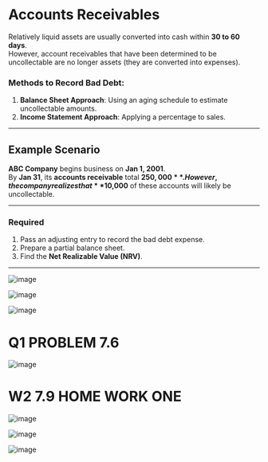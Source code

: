 # Accounts Receivables

Relatively liquid assets are usually converted into cash within **30 to 60 days**.  
However, account receivables that have been determined to be uncollectable are no longer assets (they are converted into expenses).  

### Methods to Record Bad Debt:
1. **Balance Sheet Approach**: Using an aging schedule to estimate uncollectable amounts.  
2. **Income Statement Approach**: Applying a percentage to sales.

---

## Example Scenario

**ABC Company** begins business on **Jan 1, 2001**.  
By **Jan 31**, its **accounts receivable** total **$250,000**.  
However, the company realizes that **$10,000** of these accounts will likely be uncollectable.  

---

### **Required**
1. Pass an adjusting entry to record the bad debt expense.  
2. Prepare a partial balance sheet.  
3. Find the **Net Realizable Value (NRV)**.

---

![image](https://github.com/user-attachments/assets/9e061338-6ebb-473a-9962-751f3e436b23)

![image](https://github.com/user-attachments/assets/d8021d3b-4a28-4027-81aa-ec29307d193e)

![image](https://github.com/user-attachments/assets/19d09ba0-7d55-434b-afb0-4e0f5935129d)


# Q1 PROBLEM 7.6
![image](https://github.com/user-attachments/assets/a7314e14-c49e-4eea-9245-6037ec5a98a7)



# W2 7.9 HOME WORK ONE
![image](https://github.com/user-attachments/assets/18c55e13-4cd8-48cc-81ca-7aaa241c65a0)

![image](https://github.com/user-attachments/assets/f2890d44-274f-4e3e-906f-1b22fba7a1d7)



![image](https://github.com/user-attachments/assets/8a715614-dd58-4d64-ad0c-2d994103bd1c)
